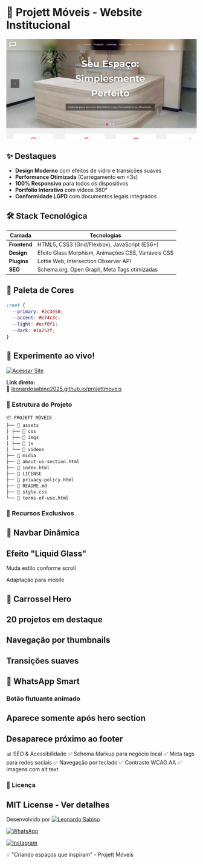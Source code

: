 # 🚀 Projett Móveis - Website Institucional

![Banner do Projeto](assets/imgs/og-image.jpg)

## ✨ Destaques

- **Design Moderno** com efeitos de vidro e transições suaves
- **Performance Otimizada** (Carregamento em <3s)
- **100% Responsivo** para todos os dispositivos
- **Portfólio Interativo** com vídeos 360°
- **Conformidade LGPD** com documentos legais integrados

## 🛠 Stack Tecnológica

| Camada       | Tecnologias                                         |
| ------------ | --------------------------------------------------- |
| **Frontend** | HTML5, CSS3 (Grid/Flexbox), JavaScript (ES6+)       |
| **Design**   | Efeito Glass Morphism, Animações CSS, Variáveis CSS |
| **Plugins**  | Lottie Web, Intersection Observer API               |
| **SEO**      | Schema.org, Open Graph, Meta Tags otimizadas        |

## 🎨 Paleta de Cores

```css
:root {
  --primary: #2c3e50;
  --accent: #e74c3c;
  --light: #ecf0f1;
  --dark: #1a252f;
}
```

## 🚀 Experimente ao vivo!

[![Acessar Site](https://img.shields.io/badge/ACESSAR_SITE_PROJETT-2ea44f?style=for-the-badge&logo=github&logoColor=white)](https://leonardosabino2025.github.io/projettmoveis/)

**Link direto:**  
🔗 [leonardosabino2025.github.io/projettmoveis](https://leonardosabino2025.github.io/projettmoveis/)

### 📂 Estrutura do Projeto

```
📦 PROJETT MÓVEIS
├── 📁 assets
│ ├── 📁 css
│ ├── 📁 imgs
│ ├── 📁 js
│ └── 📁 videos
├── 📁 midia
├── 📄 about-us-section.html
├── 📄 index.html
├── 📜 LICENSE
├── 📄 privacy-policy.html
├── 📘 README.md
├── 🎨 style.css
└── 📄 terms-of-use.html
```

### 🌈 Recursos Exclusivos

## 🧊 Navbar Dinâmica

## Efeito "Liquid Glass"

Muda estilo conforme scroll

Adaptação para mobile

## 🎥 Carrossel Hero

## 20 projetos em destaque

## Navegação por thumbnails

## Transições suaves

## 📱 WhatsApp Smart

### Botão flutuante animado

## Aparece somente após hero section

## Desaparece próximo ao footer

📊 SEO & Acessibilidade
✅ Schema Markup para negócio local
✅ Meta tags para redes sociais
✅ Navegação por teclado
✅ Contraste WCAG AA
✅ Imagens com alt text

### 📜 Licença

## MIT License - Ver detalhes

Desenvolvido por [![Leonardo Sabino](https://img.shields.io/badge/LinkedIn-0077B5?style=for-the-badge&logo=linkedin&logoColor=white)](https://www.linkedin.com/in/leonardo-sabino/)

[![WhatsApp](https://img.shields.io/badge/WhatsApp-25D366?style=for-the-badge&logo=whatsapp&logoColor=white)](https://wa.me/5584921483009)

[![Instagram](https://img.shields.io/badge/Instagram-E4405F?style=for-the-badge&logo=instagram&logoColor=white)](https://www.instagram.com/leonardocsabino/)

<!--
Alt text: Instagram badge featuring the Instagram logo in white on a pink and orange background, displaying the word Instagram in bold white text. The badge has a friendly and inviting tone, designed to encourage visitors to connect on social media.
-->

💡 "Criando espaços que inspiram" - Projett Móveis
